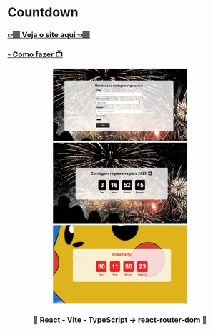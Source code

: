 <h1>Countdown</h1>
<h3><a href="https://countdown-carlos09v.vercel.app/">👉🏽 Veja o site aqui 👈🏽</a></h3>
<h3><a href="https://www.youtube.com/watch?v=uYSV4w1FFnE" target="_blank"> - Como fazer 📺</a></h3>
<div align='center'>
    <img width='300' src="https://github.com/carlos09v/ReactProjects/blob/main/devs/matheusbattisti/app_countdown_react/src/assets/previewCreate.jpg?raw=true" alt="Countdown Create">
    <img width='300' src="https://github.com/carlos09v/ReactProjects/blob/main/devs/matheusbattisti/app_countdown_react/src/assets/preview.jpg?raw=true" alt="Countdown Preview 2023">
    <img width='300' src="https://github.com/carlos09v/ReactProjects/blob/main/devs/matheusbattisti/app_countdown_react/src/assets/preview1.jpg?raw=true" alt="Countdown Preview Pikachu">
    <h3>💜 React - Vite - TypeScript -> react-router-dom 💜</h3>
</div>

